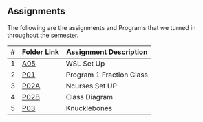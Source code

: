 ## Assignments

The following are the assignments and Programs that we turned in throughout the semester.

|  #  | Folder Link   | Assignment Description  |
| :-: | -----------   | ----------------------- |
|  1  | [A05](A05/)   | WSL Set Up              |
|  2  | [P01](P01/)   | Program 1 Fraction Class|
|  3  | [P02A](P02A/) | Ncurses Set UP          |
|  4  | [P02B](P02B/) | Class Diagram           |
|  5  | [P03](P03/)   | Knucklebones            |
